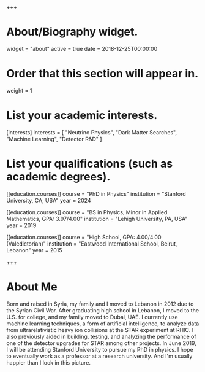 +++
# About/Biography widget.
widget = "about"
active = true
date = 2018-12-25T00:00:00

# Order that this section will appear in.
weight = 1

# List your academic interests.
[interests]
  interests = [
    "Neutrino Physics",
    "Dark Matter Searches",
    "Machine Learning",
    "Detector R&D"
  ]

# List your qualifications (such as academic degrees).
[[education.courses]]
  course = "PhD in Physics"
  institution = "Stanford University, CA, USA"
  year = 2024

[[education.courses]]
  course = "BS in Physics, Minor in Applied Mathematics, GPA: 3.97/4.00"
  institution = "Lehigh University, PA, USA"
  year = 2019

[[education.courses]]
  course = "High School, GPA: 4.00/4.00 (Valedictorian)"
  institution = "Eastwood International School, Beirut, Lebanon"
  year = 2015
 
+++

# About Me

Born and raised in Syria, my family and I moved to Lebanon in 2012 due to the Syrian Civil War. After graduating high school in Lebanon, I moved to the U.S. for college, and my family moved to Dubai, UAE. I currently use machine learning techniques, a form of artificial intelligence, to analyze data from ultrarelativistic heavy ion collisions at the STAR experiment at RHIC. I also previously aided in building, testing, and analyzing the performance of one of the detector upgrades for STAR among other projects. In June 2019, I will be attending Stanford University to pursue my PhD in physics. I hope to eventually work as a professor at a research university. And I'm usually happier than I look in this picture.
